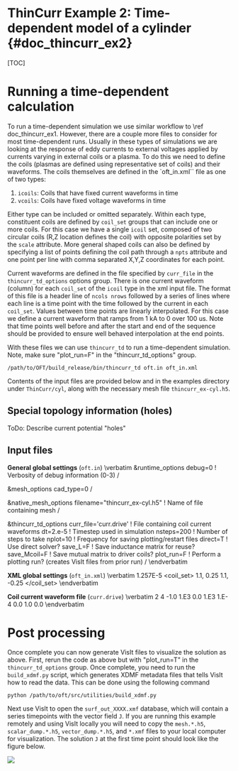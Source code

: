 ThinCurr Example 2: Time-dependent model of a cylinder {#doc_thincurr_ex2}
==============

[TOC]

# Running a time-dependent calculation

To run a time-dependent simulation we use similar workflow to \ref doc_thincurr_ex1. However, there are a couple more files to consider for most time-dependent runs. Usually in these types of simulations we are looking at the response of eddy currents to external voltages applied by currents varying in external coils or a plasma. To do this we need to define the coils (plasmas are defined using representative set of coils) and their waveforms. The coils themselves are defined in the `oft_in.xml`` file as one of two types:
 1. `icoils`: Coils that have fixed current waveforms in time
 2. `vcoils`: Coils have fixed voltage waveforms in time

Either type can be included or omitted separately. Within each type, constituent coils are defined by `coil_set` groups that can include one or more coils. For this case we have a single `icoil` set, composed of two circular coils (R,Z location defines the coil) with opposite polarities set by the `scale` attribute. More general shaped coils can also be defined by specifying a list of points defining the coil path through a `npts` attribute and one point per line with comma separated X,Y,Z coordinates for each point.

Current waveforms are defined in the file specified by `curr_file` in the `thincurr_td_options` options group. There is one current waveform (column) for each `coil_set` of the `icoil` type in the xml input file. The format of this file is a header line of `ncols nrows` followed by a series of lines where each line is a time point with the time followed by the current in each `coil_set`. Values between time points are linearly interpolated. For this case we define a current waveform that ramps from 1 kA to 0 over 100 us. Note that time points well before and after the start and end of the sequence should be provided to ensure well behaved interpolation at the end points.

With these files we can use `thincurr_td` to run a time-dependent simulation. Note, make sure "plot_run=F" in the "thincurr_td_options" group.

    /path/to/OFT/build_release/bin/thincurr_td oft.in oft_in.xml

Contents of the input files are provided below and in the examples directory under `ThinCurr/cyl`, along with the necessary mesh file `thincurr_ex-cyl.h5`.

## Special topology information (holes)
ToDo: Describe current potential "holes"

## Input files

**General global settings** (`oft.in`)
\verbatim
&runtime_options
 debug=0	! Verbosity of debug information (0-3)
/

&mesh_options
 cad_type=0
/

&native_mesh_options
 filename="thincurr_ex-cyl.h5"	! Name of file containing mesh
/

&thincurr_td_options
 curr_file='curr.drive'		! File containing coil current waveforms
 dt=2.e-5			! Timestep used in simulation
 nsteps=200			! Number of steps to take
 nplot=10			! Frequency for saving plotting/restart files
 direct=T			! Use direct solver?
 save_L=F			! Save inductance matrix for reuse?
 save_Mcoil=F			! Save mutual matrix to driver coils?
 plot_run=F			! Perform a plotting run? (creates VisIt files from prior run)
/
\endverbatim

**XML global settings** (`oft_in.xml`)
\verbatim
<oft>
  <thincurr>
    <eta>1.257E-5</eta>
    <icoils>
      <coil_set>
        <coil scale="1.0">1.1, 0.25</coil>
        <coil scale="-1.0">1.1, -0.25</coil>
      </coil_set>
    </icoils>
  </thincurr>
</oft>
\endverbatim

**Coil current waveform file** (`curr.drive`)
\verbatim
2 4
-1.0  1.E3
0.0   1.E3
1.E-4 0.0
1.0   0.0
\endverbatim

# Post processing

Once complete you can now generate VisIt files to visualize the solution as above. First, rerun the code as above but with "plot_run=T" in the `thincurr_td_options` group. Once complete, you need to run the `build_xdmf.py` script, which generates XDMF metadata files that tells VisIt how to read the data. This can be done using the following command

    python /path/to/oft/src/utilities/build_xdmf.py

Next use VisIt to open the `surf_out_XXXX.xmf` database, which will contain a series timepoints with the vector field `J`. If you are running this example remotely and using VisIt locally you will need to copy the `mesh.*.h5`, `scalar_dump.*.h5`, `vector_dump.*.h5`, and `*.xmf` files to your local computer for visualization. The solution `J` at the first time point should look like the figure below.

![](images/thincurr_ex2-result.png)

